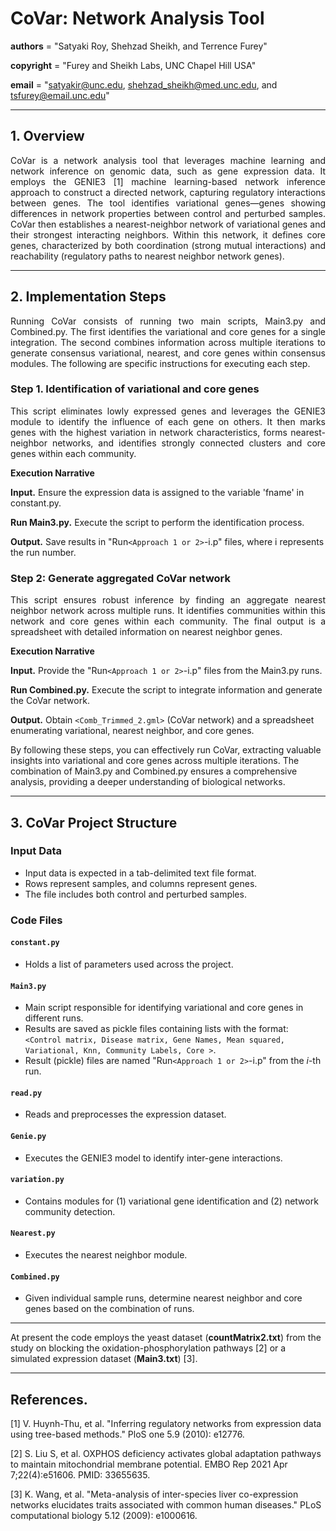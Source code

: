 # CoVar: Network Analysis Tool

__authors__ = "Satyaki Roy, Shehzad Sheikh, and Terrence Furey"

__copyright__ = "Furey and Sheikh Labs, UNC Chapel Hill USA"

__email__ = "satyakir@unc.edu, shehzad_sheikh@med.unc.edu, and tsfurey@email.unc.edu"


----------------------------------------------------------------------------------------------------------------------------------------

## 1. Overview
<p align="justify"> CoVar is a network analysis tool that leverages machine learning and network inference on genomic data, such as gene expression data. It employs the GENIE3 [1] machine learning-based network inference approach to construct a directed network, capturing regulatory interactions between genes. The tool identifies variational genes—genes showing differences in network properties between control and perturbed samples. CoVar then establishes a nearest-neighbor network of variational genes and their strongest interacting neighbors. Within this network, it defines core genes, characterized by both coordination (strong mutual interactions) and reachability (regulatory paths to nearest neighbor network genes). </p>

----------------------------------------------------------------------------------------------------------------------------------------
 
## 2. Implementation Steps
<p align="justify"> Running CoVar consists of running two main scripts, Main3.py and Combined.py. The first identifies the variational and core genes for a single integration. The second combines information across multiple iterations to generate consensus variational, nearest, and core genes within consensus modules. The following are specific instructions for executing each step. </p>

### Step 1. Identification of variational and core genes 

<p align="justify"> This script eliminates lowly expressed genes and leverages the GENIE3 module to identify the influence of each gene on others. It then marks genes with the highest variation in network characteristics, forms nearest-neighbor networks, and identifies strongly connected clusters and core genes within each community.  </p>

**Execution Narrative**

**Input.** Ensure the expression data is assigned to the variable 'fname' in constant.py.

**Run Main3.py.** Execute the script to perform the identification process.

**Output.** Save results in "Run`<Approach 1 or 2>`-i.p" files, where i represents the run number.

### Step 2: Generate aggregated CoVar network

<p align="justify"> This script ensures robust inference by finding an aggregate nearest neighbor network across multiple runs. It identifies communities within this network and core genes within each community. The final output is a spreadsheet with detailed information on nearest neighbor genes. </p>

**Execution Narrative**

**Input.** Provide the "Run`<Approach 1 or 2>`-i.p" files from the Main3.py runs.

**Run Combined.py.** Execute the script to integrate information and generate the CoVar network.

**Output.** Obtain `<Comb_Trimmed_2.gml>` (CoVar network) and a spreadsheet enumerating variational, nearest neighbor, and core genes.

By following these steps, you can effectively run CoVar, extracting valuable insights into variational and core genes across multiple iterations. The combination of Main3.py and Combined.py ensures a comprehensive analysis, providing a deeper understanding of biological networks.

----------------------------------------------------------------------------------------------------------------------------------------

## 3. CoVar Project Structure
<p align="justify"> 
 
### Input Data
- Input data is expected in a tab-delimited text file format.
- Rows represent samples, and columns represent genes.
- The file includes both control and perturbed samples.

### Code Files

#### `constant.py`
- Holds a list of parameters used across the project.

#### `Main3.py`
- Main script responsible for identifying variational and core genes in different runs.
- Results are saved as pickle files containing lists with the format: `<Control matrix, Disease matrix, Gene Names, Mean squared, Variational, Knn, Community Labels, Core >`.
- Result (pickle) files are named "Run`<Approach 1 or 2>`-i.p" from the $i$-th run.

#### `read.py`
- Reads and preprocesses the expression dataset.

#### `Genie.py`
- Executes the GENIE3 model to identify inter-gene interactions.

#### `variation.py`
- Contains modules for (1) variational gene identification and (2) network community detection.

#### `Nearest.py`
- Executes the nearest neighbor module.

#### `Combined.py`
- Given individual sample runs, determine nearest neighbor and core genes based on the combination of runs.</p>


----------------------------------------------------------------------------------------------------------------------------------------
At present the code employs the yeast dataset (**countMatrix2.txt**) from the study on blocking the oxidation-phosphorylation pathways [2] or a simulated expression dataset (**Main3.txt**) [3]. 

----------------------------------------------------------------------------------------------------------------------------------------

## References.

[1] V. Huynh-Thu, et al. "Inferring regulatory networks from expression data using tree-based methods." PloS one 5.9 (2010): e12776.

[2] S. Liu S, et al. OXPHOS deficiency activates global adaptation pathways to maintain mitochondrial membrane potential. EMBO Rep 2021 Apr 7;22(4):e51606. PMID: 33655635.

[3] K. Wang, et al. "Meta-analysis of inter-species liver co-expression networks elucidates traits associated with common human diseases." PLoS computational biology 5.12 (2009): e1000616.

